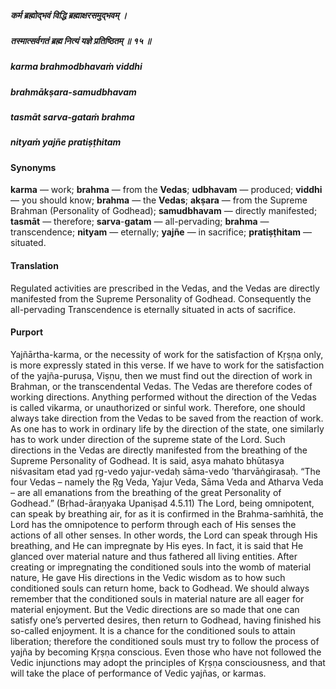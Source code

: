 ##### कर्म ब्रह्मोद्भवं विद्धि ब्रह्माक्षरसमुद्भवम् ।
##### तस्मात्सर्वगतं ब्रह्म नित्यं यज्ञे प्रतिष्ठितम् ॥ १५ ॥

##### karma brahmodbhavaṁ viddhi
##### brahmākṣara-samudbhavam
##### tasmāt sarva-gataṁ brahma
##### nityaṁ yajñe pratiṣṭhitam

#### Synonyms

**karma** — work; **brahma** — from the **Vedas**; **udbhavam** — produced; **viddhi** — you should know; **brahma** — the **Vedas**; **akṣara** — from the Supreme Brahman (Personality of Godhead); **samudbhavam** — directly manifested; **tasmāt** — therefore; **sarva**-**gatam** — all-pervading; **brahma** — transcendence; **nityam** — eternally; **yajñe** — in sacrifice; **pratiṣṭhitam** — situated.

#### Translation

Regulated activities are prescribed in the Vedas, and the Vedas are directly manifested from the Supreme Personality of Godhead. Consequently the all-pervading Transcendence is eternally situated in acts of sacrifice.

#### Purport

Yajñārtha-karma, or the necessity of work for the satisfaction of Kṛṣṇa only, is more expressly stated in this verse. If we have to work for the satisfaction of the yajña-puruṣa, Viṣṇu, then we must find out the direction of work in Brahman, or the transcendental Vedas. The Vedas are therefore codes of working directions. Anything performed without the direction of the Vedas is called vikarma, or unauthorized or sinful work. Therefore, one should always take direction from the Vedas to be saved from the reaction of work. As one has to work in ordinary life by the direction of the state, one similarly has to work under direction of the supreme state of the Lord. Such directions in the Vedas are directly manifested from the breathing of the Supreme Personality of Godhead. It is said, asya mahato bhūtasya niśvasitam etad yad ṛg-vedo yajur-vedaḥ sāma-vedo ’tharvāṅgirasaḥ. “The four Vedas – namely the Ṛg Veda, Yajur Veda, Sāma Veda and Atharva Veda – are all emanations from the breathing of the great Personality of Godhead.” (Bṛhad-āraṇyaka Upaniṣad 4.5.11) The Lord, being omnipotent, can speak by breathing air, for as it is confirmed in the Brahma-saṁhitā, the Lord has the omnipotence to perform through each of His senses the actions of all other senses. In other words, the Lord can speak through His breathing, and He can impregnate by His eyes. In fact, it is said that He glanced over material nature and thus fathered all living entities. After creating or impregnating the conditioned souls into the womb of material nature, He gave His directions in the Vedic wisdom as to how such conditioned souls can return home, back to Godhead. We should always remember that the conditioned souls in material nature are all eager for material enjoyment. But the Vedic directions are so made that one can satisfy one’s perverted desires, then return to Godhead, having finished his so-called enjoyment. It is a chance for the conditioned souls to attain liberation; therefore the conditioned souls must try to follow the process of yajña by becoming Kṛṣṇa conscious. Even those who have not followed the Vedic injunctions may adopt the principles of Kṛṣṇa consciousness, and that will take the place of performance of Vedic yajñas, or karmas.